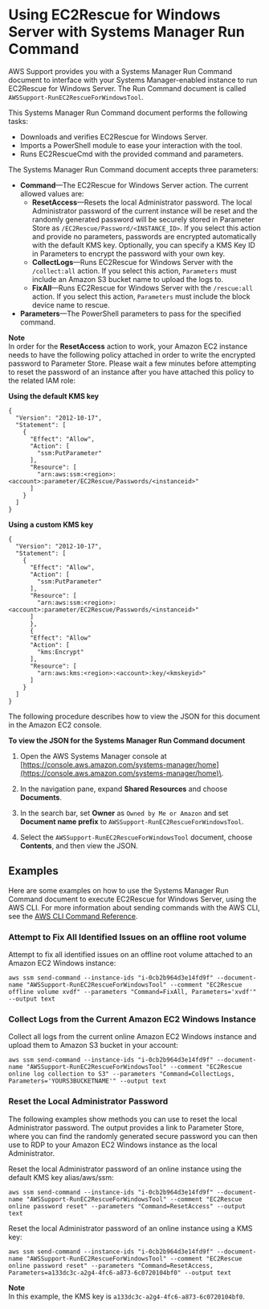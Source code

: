 # Using EC2Rescue for Windows Server with Systems Manager Run Command<a name="ec2rw-ssm"></a>

AWS Support provides you with a Systems Manager Run Command document to interface with your Systems Manager\-enabled instance to run EC2Rescue for Windows Server\. The Run Command document is called `AWSSupport-RunEC2RescueForWindowsTool`\.

This Systems Manager Run Command document performs the following tasks:
+ Downloads and verifies EC2Rescue for Windows Server\.
+ Imports a PowerShell module to ease your interaction with the tool\.
+ Runs EC2RescueCmd with the provided command and parameters\.

The Systems Manager Run Command document accepts three parameters:
+ **Command**—The EC2Rescue for Windows Server action\. The current allowed values are:
  + **ResetAccess**—Resets the local Administrator password\. The local Administrator password of the current instance will be reset and the randomly generated password will be securely stored in Parameter Store as `/EC2Rescue/Password/<INSTANCE_ID>`\. If you select this action and provide no parameters, passwords are encrypted automatically with the default KMS key\. Optionally, you can specify a KMS Key ID in Parameters to encrypt the password with your own key\.
  + **CollectLogs**—Runs EC2Rescue for Windows Server with the `/collect:all` action\. If you select this action, `Parameters` must include an Amazon S3 bucket name to upload the logs to.
  + **FixAll**—Runs EC2Rescue for Windows Server with the `/rescue:all` action\. If you select this action, `Parameters` must include the block device name to rescue\.
+ **Parameters**—The PowerShell parameters to pass for the specified command\.

**Note**  
In order for the **ResetAccess** action to work, your Amazon EC2 instance needs to have the following policy attached in order to write the encrypted password to Parameter Store\. Please wait a few minutes before attempting to reset the password of an instance after you have attached this policy to the related IAM role:  

**Using the default KMS key**
```
{ 
  "Version": "2012-10-17", 
  "Statement": [ 
    { 
      "Effect": "Allow", 
      "Action": [ 
        "ssm:PutParameter" 
      ], 
      "Resource": [ 
        "arn:aws:ssm:<region>:<account>:parameter/EC2Rescue/Passwords/<instanceid>" 
      ] 
    }
  ] 
}
```

**Using a custom KMS key**
```
{ 
  "Version": "2012-10-17", 
  "Statement": [ 
    { 
      "Effect": "Allow", 
      "Action": [ 
        "ssm:PutParameter" 
      ], 
      "Resource": [ 
        "arn:aws:ssm:<region>:<account>:parameter/EC2Rescue/Passwords/<instanceid>" 
      ] 
      },
      {
      "Effect": "Allow"
      "Action": [
        "kms:Encrypt"
      ],
      "Resource": [
        "arn:aws:kms:<region>:<account>:key/<kmskeyid>"
      ]
    }
  ] 
}
```

The following procedure describes how to view the JSON for this document in the Amazon EC2 console\.

**To view the JSON for the Systems Manager Run Command document**

1. Open the AWS Systems Manager console at [https://console.aws.amazon.com/systems-manager/home](https://console.aws.amazon.com/systems-manager/home)\.

1. In the navigation pane, expand **Shared Resources** and choose **Documents**\.

1. In the search bar, set **Owner** as `Owned by Me or Amazon` and set **Document name prefix** to `AWSSupport-RunEC2RescueForWindowsTool`\.

1. Select the `AWSSupport-RunEC2RescueForWindowsTool` document, choose **Contents**, and then view the JSON\.

## Examples<a name="ec2rw-ssm-examples"></a>

Here are some examples on how to use the Systems Manager Run Command document to execute EC2Rescue for Windows Server, using the AWS CLI\. For more information about sending commands with the AWS CLI, see the [AWS CLI Command Reference](http://docs.aws.amazon.com/cli/latest/reference/ssm/send-command.html)\.

### Attempt to Fix All Identified Issues on an offline root volume<a name="ec2rw-ssm-exam1"></a>

Attempt to fix all identified issues on an offline root volume attached to an Amazon EC2 Windows instance:

```
aws ssm send-command --instance-ids "i-0cb2b964d3e14fd9f" --document-name "AWSSupport-RunEC2RescueForWindowsTool" --comment "EC2Rescue offline volume xvdf" --parameters "Command=FixAll, Parameters='xvdf'" --output text
```

### Collect Logs from the Current Amazon EC2 Windows Instance<a name="ec2rw-ssm-exam2"></a>

Collect all logs from the current online Amazon EC2 Windows instance and upload them to Amazon S3 bucket in your account:

```
aws ssm send-command --instance-ids "i-0cb2b964d3e14fd9f" --document-name "AWSSupport-RunEC2RescueForWindowsTool" --comment "EC2Rescue online log collection to S3" --parameters "Command=CollectLogs, Parameters='YOURS3BUCKETNAME'" --output text
```

### Reset the Local Administrator Password<a name="ec2rw-ssm-exam4"></a>

The following examples show methods you can use to reset the local Administrator password\. The output provides a link to Parameter Store, where you can find the randomly generated secure password you can then use to RDP to your Amazon EC2 Windows instance as the local Administrator\.

Reset the local Administrator password of an online instance using the default KMS key alias/aws/ssm:

```
aws ssm send-command --instance-ids "i-0cb2b964d3e14fd9f" --document-name "AWSSupport-RunEC2RescueForWindowsTool" --comment "EC2Rescue online password reset" --parameters "Command=ResetAccess" --output text
```

Reset the local Administrator password of an online instance using a KMS key:

```
aws ssm send-command --instance-ids "i-0cb2b964d3e14fd9f" --document-name "AWSSupport-RunEC2RescueForWindowsTool" --comment "EC2Rescue online password reset" --parameters "Command=ResetAccess, Parameters=a133dc3c-a2g4-4fc6-a873-6c0720104bf0" --output text
```

**Note**  
In this example, the KMS key is `a133dc3c-a2g4-4fc6-a873-6c0720104bf0`\.
